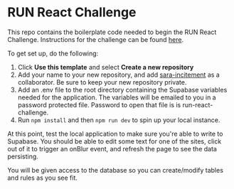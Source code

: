 # RUN React Challenge

This repo contains the boilerplate code needed to begin the RUN React Challenge. Instructions for the challenge can be found [here](https://docs.google.com/document/d/1kl9EfwfWAvPgd2m4ZFJt6d7fC-cE-MTGez2dxukkvRw/).

To get set up, do the following:
1. Click **Use this template** and select **Create a new repository**
2. Add your name to your new repository, and add [sara-incitement](https://github.com/sara-incitement) as a collaborator. Be sure to keep your new repository private.
3. Add an .env file to the root directory containing the Supabase variables needed for the application. The variables will be emailed to you in a password protected file. Password to open that file is is run-react-challenge.
4. Run ```npm install``` and then ```npm run dev``` to spin up your local instance.

At this point, test the local application to make sure you're able to write to Supabase. You should be able to edit some text for one of the sites, click out of it to trigger an onBlur event, and refresh the page to see the data persisting.

You will be given access to the database so you can create/modify tables and rules as you see fit.
